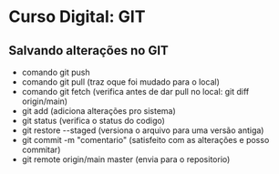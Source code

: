 # Curso Digital: GIT

## Salvando alterações no GIT
* comando git push
* comando git pull (traz oque foi mudado para o local)
* comando git fetch (verifica antes de dar pull no local: git diff origin/main)
* git add <file> (adiciona alterações pro sistema)
* git status (verifica o status do codigo)
* git restore --staged <file> (versiona o arquivo para uma versão antiga)
* git commit -m "comentario" (satisfeito com as alterações e posso commitar)
* git remote origin/main master (envia para o repositorio)